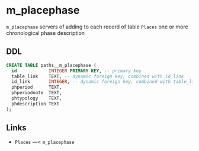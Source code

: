 # m_placephase

`m_placephase` servers of adding to each record of table `Places` one or more
chronological phase description

## DDL

```sql
CREATE TABLE paths__m_placephase (
  id            INTEGER PRIMARY KEY, -- primary key
  table_link    TEXT, -- dynamic foreign key, combined with id_link
  id_link       INTEGER, -- dynamic foreign key, combined with table_link
  phperiod      TEXT,
  phperiodnote  TEXT,
  phtypology    TEXT,
  phdescription TEXT
);
```

## Links
- `Places` —< `m_placephase`

